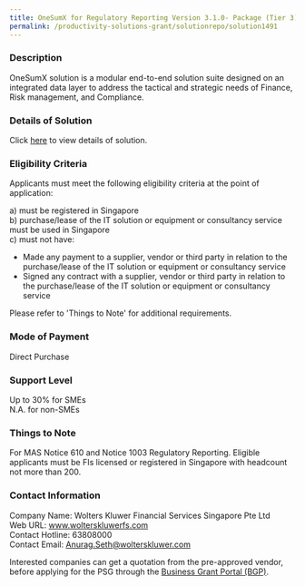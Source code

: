 ```yaml
---
title: OneSumX for Regulatory Reporting Version 3.1.0- Package (Tier 3)
permalink: /productivity-solutions-grant/solutionrepo/solution1491
---
```


### Description

OneSumX solution is a modular end-to-end solution suite designed on an integrated data layer to address the tactical and strategic needs of Finance, Risk management, and Compliance.

### Details of Solution

Click <a href='https://www.gobusiness.gov.sg/images/psg/Desensitised_WK_Annex_3_Part_2.pdf' target='_blank'>here</a> to view details of solution.

### Eligibility Criteria

Applicants must meet the following eligibility criteria at the point of application:

a) must be registered in Singapore <br>
b) purchase/lease of the IT solution or equipment or consultancy service must be used in Singapore <br>
c) must not have:
- Made any payment to a supplier, vendor or third party in relation to the purchase/lease of the IT solution or equipment or consultancy service
- Signed any contract with a supplier, vendor or third party in relation to the purchase/lease of the IT solution or equipment or consultancy service

Please refer to 'Things to Note' for additional requirements.

### Mode of Payment
Direct Purchase

### Support Level
Up to 30% for SMEs <br>
N.A. for non-SMEs

### Things to Note
For MAS Notice 610 and Notice 1003 Regulatory Reporting.
Eligible applicants must be FIs licensed or registered in Singapore with headcount not more than 200. 

### Contact Information
Company Name: Wolters Kluwer Financial Services Singapore Pte Ltd<br>Web URL: www.wolterskluwerfs.com<br>Contact Hotline: 63808000<br>Contact Email: Anurag.Seth@wolterskluwer.com<br>

Interested companies can get a quotation from the pre-approved vendor, before applying for the PSG through the <a target='_blank' href='https://www.businessgrants.gov.sg/'>Business Grant Portal (BGP)</a>.
